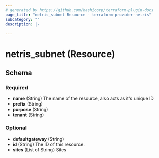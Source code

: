 ```yaml
---
# generated by https://github.com/hashicorp/terraform-plugin-docs
page_title: "netris_subnet Resource - terraform-provider-netris"
subcategory: ""
description: |-
  
---
```


# netris_subnet (Resource)





<!-- schema generated by tfplugindocs -->
## Schema

### Required

- **name** (String) The name of the resource, also acts as it's unique ID
- **prefix** (String)
- **purpose** (String)
- **tenant** (String)

### Optional

- **defaultgateway** (String)
- **id** (String) The ID of this resource.
- **sites** (List of String) Sites



